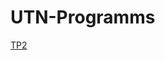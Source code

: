 # UTN-Programms
[TP2](https://github.com/dapris12/UTN-Programms/blob/2309df370b19c7a2c2f5840c08ec79be6a503524/Trabajos%20Practicos/TP2.py)
